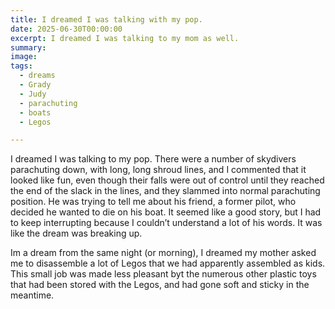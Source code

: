 ```yaml
---
title: I dreamed I was talking with my pop.
date: 2025-06-30T00:00:00
excerpt: I dreamed I was talking to my mom as well.
summary: 
image: 
tags:
  - dreams
  - Grady
  - Judy
  - parachuting
  - boats
  - Legos

---
```


I dreamed I was talking to my pop. There were a number of skydivers parachuting down, with long, long shroud lines, and I commented that it looked like fun, even though their falls were out of control until they reached the end of the slack in the lines, and they slammed into normal parachuting position. He was trying to tell me about his friend, a former pilot, who decided he wanted to die on his boat. It seemed like a good story, but I had to keep interrupting because I couldn’t understand a lot of his words. It was like the dream was breaking up.

Im a dream from the same night (or morning), I dreamed my mother asked me to disassemble a lot of Legos that we had apparently assembled as kids. This small job was made less pleasant byt the numerous other plastic toys that had been stored with the Legos, and had gone soft and sticky in the meantime.